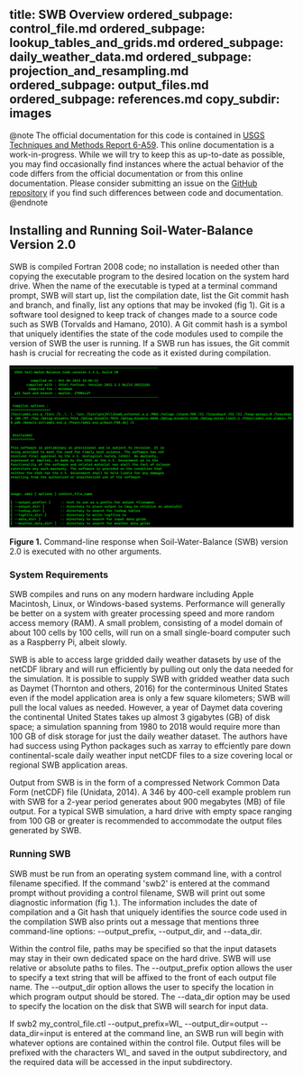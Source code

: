 title: SWB Overview
ordered_subpage: control_file.md
ordered_subpage: lookup_tables_and_grids.md
ordered_subpage: daily_weather_data.md
ordered_subpage: projection_and_resampling.md
ordered_subpage: output_files.md
ordered_subpage: references.md
copy_subdir: images
---

@note
The official documentation for this code is contained in [USGS Techniques and Methods Report 6-A59](https://pubs.er.usgs.gov/publication/tm6A59). This online documentation is a work-in-progress. While we will try to keep this as up-to-date as possible, you may find occasionally find instances where the actual behavior of the code differs from the official documentation or from this online documentation. Please consider submitting an issue on the [GitHub repository](https://github.com/smwesten-usgs/swb2/issues) if you find such differences between code and documentation.
@endnote

## Installing and Running Soil-Water-Balance Version 2.0

SWB is compiled Fortran 2008 code; no installation is needed other than copying the executable program to the desired location on the system hard drive. When the name of the executable is typed at a terminal command prompt, SWB will start up, list the compilation date, list the Git commit hash and branch, and finally, list any options that may be invoked (fig 1). Git is a software tool designed to keep track of changes made to a source code such as SWB (Torvalds and Hamano, 2010). A Git commit hash is a symbol that uniquely identifies the state of the code modules used to compile the version of SWB the user is running. If a SWB run has issues, the Git commit hash is crucial for recreating the code as it existed during compilation. 

![SWB startup message](images/swb_startup_message.png)

**Figure 1.**  Command-line response when Soil-Water-Balance (SWB) version 2.0 is
    executed with no other arguments.

### System Requirements

SWB compiles and runs on any modern hardware including Apple Macintosh, Linux, or Windows-based systems. Performance will generally be better on a system with greater processing speed and more random access memory (RAM). A small problem, consisting of a model domain of about 100 cells by 100 cells, will run on a small single-board computer such as a Raspberry Pi, albeit slowly.

SWB is able to access large gridded daily weather datasets by use of the netCDF library and will run efficiently by pulling out only the data needed for the simulation. It is possible to supply SWB with gridded weather data such as Daymet (Thornton and others, 2016) for the conterminous United States even if the model application area is only a few square kilometers; SWB will pull the local values as needed. However, a year of Daymet data covering the continental United States takes up almost 3 gigabytes (GB) of disk space; a simulation spanning from 1980 to 2018 would require more than 100 GB of disk storage for just the daily weather dataset. The authors have had success using Python packages such as xarray to effciently pare down continental-scale daily weather input netCDF files to a size covering local or regional SWB application areas.

Output from SWB is in the form of a compressed Network Common Data Form (netCDF) file (Unidata, 2014). A 346 by 400-cell example problem run with SWB for a 2-year period generates about 900 megabytes (MB) of file output. For a typical SWB simulation, a hard drive with empty space ranging from 100 GB or greater is recommended to accommodate the output files generated by SWB.

### Running SWB

SWB must be run from an operating system command line, with a control filename specified. If the command 'swb2' is entered at the command prompt without providing a control filename, SWB will print out some diagnostic information (fig 1.). The information includes the date of compilation and a Git hash that uniquely identifies the source code used in the compilation SWB also prints out a message that mentions three command-line options: --output_prefix, --output_dir, and --data_dir.

Within the control file, paths may be specified so that the input datasets may stay in their own dedicated space on the hard drive. SWB will use relative or absolute paths to files. The --output_prefix option allows the user to specify a text string that will be affixed to the front of each output file name. The --output_dir option allows the user to specify the location in which program output should be stored. The --data_dir option may be used to specify the location on the disk that SWB will search for input data.

If swb2 my_control_file.ctl --output_prefix=WI_ --output_dir=output --data_dir=input is entered at the command line, an SWB run will begin with whatever options are contained within the control file. Output files will be prefixed with the characters WI_ and saved in the output subdirectory, and the required data will be accessed in the input subdirectory.